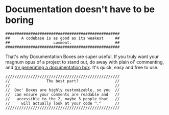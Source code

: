 # Documentation doesn't have to be boring

```
##################################################
##     A codebase is as good as its weakest     ##
##                   comment.                   ##
##################################################
```

That's why Documentation Boxes are super useful. If you truly want your magnum opus of a project to stand out, do away with plain ol' commenting, and [try generating a documentation box](https://robo-mop.github.io/DocumentationBox/). It's quick, easy and free to use.

```
//////////////////////////////////////////////////
//                The best part?                //
//                                              //
//  Doc' Boxes are highly customizable, so you  //
//  can ensure your comments are readable and   //
//   accessible to the 2, maybe 3 people that   //
//     will actually look at your code ^.^      //
//////////////////////////////////////////////////
```